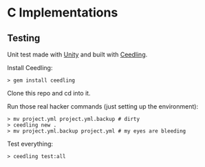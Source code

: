 # C Implementations

## Testing

Unit test made with [Unity](https://www.throwtheswitch.org/unity) and built with [Ceedling](https://www.throwtheswitch.org/ceedling).

Install Ceedling:
```
> gem install ceedling
```

Clone this repo and cd into it.

Run those real hacker commands (just setting up the environment):
```
> mv project.yml project.yml.backup # dirty
> ceedling new .
> mv project.yml.backup project.yml # my eyes are bleeding
```

Test everything:
```
> ceedling test:all
```
